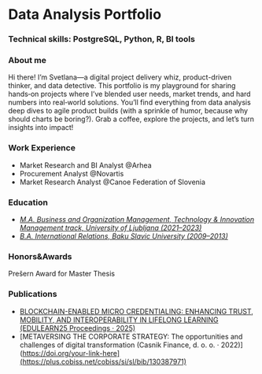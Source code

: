 # Data Analysis Portfolio
### Technical skills: PostgreSQL, Python, R, BI tools

### About me

Hi there! I’m Svetlana—a digital project delivery whiz, product-driven thinker, and data detective. This portfolio is my playground for sharing hands‑on projects where I’ve blended user needs, market trends, and hard numbers into real‑world solutions. You’ll find everything from data analysis deep dives to agile product builds (with a sprinkle of humor, because why should charts be boring?). Grab a coffee, explore the projects, and let’s turn insights into impact!

### Work Experience
- Market Research and BI Analyst @Arhea
- Procurement Analyst @Novartis
- Market Research Analyst @Canoe Federation of Slovenia

### Education 
- *<u>M.A. Business and Organization Management, Technology & Innovation Management track, University of Ljubljana (2021–2023)</u>*
- *<u>B.A. International Relations, Baku Slavic University (2009–2013)</u>*


### Honors&Awards
Prešern Award for Master Thesis

### Publications
- [BLOCKCHAIN-ENABLED MICRO CREDENTIALING: ENHANCING TRUST, MOBILITY, AND INTEROPERABILITY IN LIFELONG LEARNING (EDULEARN25 Proceedings · 2025)](https://library.iated.org/view/JUSIC2025BLO) 
- [METAVERSING THE CORPORATE STRATEGY: The opportunities and challenges of digital transformation (Casnik Finance, d. o. o. · 2022)](https://doi.org/your-link-here](https://plus.cobiss.net/cobiss/si/sl/bib/130387971)
